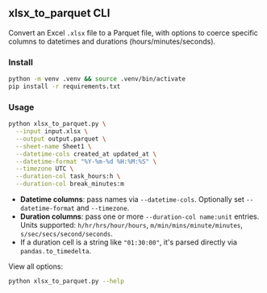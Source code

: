 ## xlsx_to_parquet CLI

Convert an Excel `.xlsx` file to a Parquet file, with options to coerce specific columns to datetimes and durations (hours/minutes/seconds).

### Install

```bash
python -m venv .venv && source .venv/bin/activate
pip install -r requirements.txt
```

### Usage

```bash
python xlsx_to_parquet.py \
  --input input.xlsx \
  --output output.parquet \
  --sheet-name Sheet1 \
  --datetime-cols created_at updated_at \
  --datetime-format "%Y-%m-%d %H:%M:%S" \
  --timezone UTC \
  --duration-col task_hours:h \
  --duration-col break_minutes:m
```

- **Datetime columns**: pass names via `--datetime-cols`. Optionally set `--datetime-format` and `--timezone`.
- **Duration columns**: pass one or more `--duration-col name:unit` entries. Units supported: `h/hr/hrs/hour/hours`, `m/min/mins/minute/minutes`, `s/sec/secs/second/seconds`.
- If a duration cell is a string like `"01:30:00"`, it's parsed directly via `pandas.to_timedelta`.

View all options:

```bash
python xlsx_to_parquet.py --help
```

